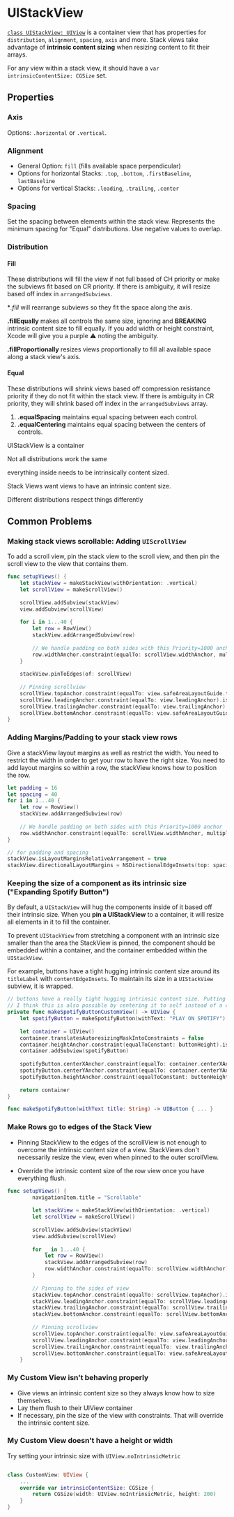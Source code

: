 # UIStackView

[`class UIStackView: UIView`](https://developer.apple.com/documentation/uikit/uistackview) is a container view that has properties for `distribution`, `alignment`, `spacing`, `axis` and more. Stack views take advantage of **intrinsic content sizing** when resizing content to fit their arrays.

For any view within a stack view, it should have a `var intrinsicContentSize: CGSize` set.

## Properties

### Axis

Options: `.horizontal` or `.vertical`.

### Alignment

* General Option: `fill` (fills available space perpendicular)
* Options for horizontal Stacks: `.top`, `.bottom`, `.firstBaseline`, `lastBaseline`
* Options for vertical Stacks: `.leading`, `.trailing`, `.center`

### Spacing

Set the spacing between elements within the stack view. Represents the minimum spacing for "Equal" distributions. Use negative values to overlap.

### Distribution

#### Fill

These distributions will fill the view if not full based of CH priority or make the subviews fit based on CR priority. If there is ambiguity, it will resize based off index in `arrangedSubviews`.

**.fill* will rearrange subviews so they fit the space along the axis.

**.fillEqually** makes all controls the same size, ignoring and **BREAKING** intrinsic content size to fill equally. If you add width or height constraint, Xcode will give you a purple ⚠️ noting the ambiguity.

**.fillProportionally** resizes views proportionally to fill all available space along a stack view's axis.

#### Equal

These distributions will shrink views based off compression resistance priority if they do not fit within the stack view. If there is ambiguity in CR priority, they will shrink based off index in the `arrangedSubviews` array.

1. **.equalSpacing** maintains equal spacing between each control. 
2. **.equalCentering** maintains equal spacing between the centers of controls.

UIStackView is a container

Not all distributions work the same

everything inside needs to be intrinsically content sized.

Stack Views want views to have an intrinsic content size.

Different distributions respect things differently


## Common Problems

### Making stack views scrollable: Adding `UIScrollView`

To add a scroll view, pin the stack view to the scroll view, and then pin the scroll view to the view that contains them.

```swift
func setupViews() {    
    let stackView = makeStackView(withOrientation: .vertical)
    let scrollView = makeScrollView()
    
    scrollView.addSubview(stackView)
    view.addSubview(scrollView)
    
    for i in 1...40 {
        let row = RowView()
        stackView.addArrangedSubview(row)
        
        // We handle padding on both sides with this Priority=1000 anchor
        row.widthAnchor.constraint(equalTo: scrollView.widthAnchor, multiplier: 1, constant: -32).isActive = true
    }
    
    stackView.pinToEdges(of: scrollView)
    
    // Pinning scrollview
    scrollView.topAnchor.constraint(equalTo: view.safeAreaLayoutGuide.topAnchor).isActive = true
    scrollView.leadingAnchor.constraint(equalTo: view.leadingAnchor).isActive = true
    scrollView.trailingAnchor.constraint(equalTo: view.trailingAnchor).isActive = true
    scrollView.bottomAnchor.constraint(equalTo: view.safeAreaLayoutGuide.bottomAnchor).isActive = true
}
```

### Adding Margins/Padding to your stack view rows

Give a stackView layout margins as well as restrict the width. You need to restrict the width in order to get your row to have the right size. You need to add layout margins so within a row, the stackView knows how to position the row.


``` swift
let padding = 16
let spacing = 40
for i in 1...40 {
    let row = RowView()
    stackView.addArrangedSubview(row)
    
    // We handle padding on both sides with this Priority=1000 anchor
    row.widthAnchor.constraint(equalTo: scrollView.widthAnchor, multiplier: 1, constant: -padding*2).isActive = true
}

// for padding and spacing
stackView.isLayoutMarginsRelativeArrangement = true
stackView.directionalLayoutMargins = NSDirectionalEdgeInsets(top: spacing, leading: padding, bottom: spacing, trailing: padding)
```

### Keeping the size of a component as its intrinsic size ("Expanding Spotify Button")

By default, a `UIStackView` will hug the components inside of it based off their intrinsic size. When you **pin a UIStackView** to a container, it will resize all elements in it to fill the container.

To prevent `UIStackView` from stretching a component with an intrinsic size smaller than the area the StackView is pinned, the component should be embedded within a container, and the container embedded within the `UIStackView`.

For example, buttons have a tight hugging intrinsic content size around its `titleLabel` with `contentEdgeInsets`. To maintain its size in a `UIStackView` subview, it is wrapped.

```Swift
// buttons have a really tight hugging intrinsic content size. Putting it inside of a UIView allows us to center it.
// I think this is also possible by centering it to self instead of a container.
private func makeSpotifyButtonCustomView() -> UIView {
    let spotifyButton = makeSpotifyButton(withText: "PLAY ON SPOTIFY")
    
    let container = UIView()
    container.translatesAutoresizingMaskIntoConstraints = false
    container.heightAnchor.constraint(equalToConstant: buttonHeight).isActive = true
    container.addSubview(spotifyButton)
    
    spotifyButton.centerXAnchor.constraint(equalTo: container.centerXAnchor).isActive = true
    spotifyButton.centerYAnchor.constraint(equalTo: container.centerYAnchor).isActive = true
    spotifyButton.heightAnchor.constraint(equalToConstant: buttonHeight).isActive = true
    
    return container
}

func makeSpotifyButton(withText title: String) -> UIButton { ... }
```

### Make Rows go to edges of the Stack View

* Pinning StackView to the edges of the scrollView is not enough to overcome the intrinsic content size of a view. StackViews don't necessarily resize the view, even when pinned to the outer scrollView.

* Override the intrinsic content size of the row view once you have everything flush.

``` swift
func setupViews() {
        navigationItem.title = "Scrollable"
        
        let stackView = makeStackView(withOrientation: .vertical)
        let scrollView = makeScrollView()
        
        scrollView.addSubview(stackView)
        view.addSubview(scrollView)
        
        for _ in 1...40 {
            let row = RowView()
            stackView.addArrangedSubview(row)
            row.widthAnchor.constraint(equalTo: scrollView.widthAnchor).isActive = true // this is necessary. Cannot pin the stackView
        }
        
        // Pinning to the sides of view
        stackView.topAnchor.constraint(equalTo: scrollView.topAnchor).isActive = true
        stackView.leadingAnchor.constraint(equalTo: scrollView.leadingAnchor).isActive = true
        stackView.trailingAnchor.constraint(equalTo: scrollView.trailingAnchor).isActive = true
        stackView.bottomAnchor.constraint(equalTo: scrollView.bottomAnchor).isActive = true
        
        // Pinning scrollview
        scrollView.topAnchor.constraint(equalTo: view.safeAreaLayoutGuide.topAnchor).isActive = true
        scrollView.leadingAnchor.constraint(equalTo: view.leadingAnchor).isActive = true
        scrollView.trailingAnchor.constraint(equalTo: view.trailingAnchor).isActive = true
        scrollView.bottomAnchor.constraint(equalTo: view.safeAreaLayoutGuide.bottomAnchor).isActive = true
    }
```

### My Custom View isn't behaving properly

* Give views an intrinsic content size so they always know how to size themselves.
* Lay them flush to their UIView container
* If necessary, pin the size of the view with constraints. That will override the intrinsic content size.

### My Custom View doesn't have a height or width

Try setting your intrinsic size with `UIView.noIntrinsicMetric`

```swift

class CustomView: UIView {
    ...
    override var intrinsicContentSize: CGSize {
        return CGSize(width: UIView.noIntrinsicMetric, height: 200)
    }
}
```